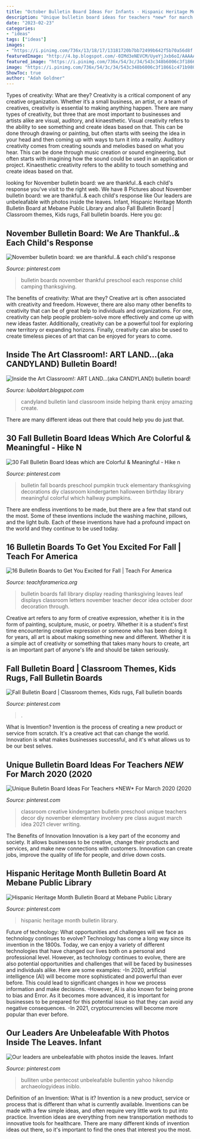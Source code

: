 ```yaml
---
title: "October Bulletin Board Ideas For Infants - Hispanic Heritage Month Bulletin Library"
description: "Unique bulletin board ideas for teachers *new* for march 2020 (2020"
date: "2023-02-23"
categories:
- "ideas"
tags: ["ideas"]
images:
- "https://i.pinimg.com/736x/13/18/17/13181720b7bb72499b642f5b70a56d8f.jpg"
featuredImage: "http://4.bp.blogspot.com/-0IMd3eNEVCM/UyeYjJxb6oI/AAAAAAAAAUQ/QiUXKn_IZ4c/s1600/IMG_20140309_180156_242.jpg"
featured_image: "https://i.pinimg.com/736x/54/3c/34/543c348b6006c3f18661c471b980f0c4.jpg"
image: "https://i.pinimg.com/736x/54/3c/34/543c348b6006c3f18661c471b980f0c4.jpg"
ShowToc: true
author: "Adah Goldner"
---
```



Types of creativity: What are they?
Creativity is a critical component of any creative organization. Whether it’s a small business, an artist, or a team of creatives, creativity is essential to making anything happen. There are many types of creativity, but three that are most important to businesses and artists alike are visual, auditory, and kinaesthetic. 
Visual creativity refers to the ability to see something and create ideas based on that. This can be done through drawing or painting, but often starts with seeing the idea in your head and then coming up with ways to turn it into a reality. Auditory creativity comes from creating sounds and melodies based on what you hear. This can be done through music creation or sound engineering, but often starts with imagining how the sound could be used in an application or project. Kinaesthetic creativity refers to the ability to touch something and create ideas based on that.

	

		
looking for November bulletin board: we are thankful..&amp; each child&#039;s response you've visit to the right web. We have 8 Pictures about November bulletin board: we are thankful..&amp; each child&#039;s response like Our leaders are unbeleafable with photos inside the leaves. Infant, Hispanic Heritage Month Bulletin Board at Mebane Public Library and also Fall Bulletin Board | Classroom themes, Kids rugs, Fall bulletin boards. Here you go:
		
    
## November Bulletin Board: We Are Thankful..&amp; Each Child&#039;s Response

<img loading=lazy src="https://i.pinimg.com/736x/ec/24/15/ec24157bae86d73386560525371dad9b--november-bulletin-boards-preschool-bulletin-boards.jpg" onerror="this.onerror=null;this.src='https://tse1.mm.bing.net/th?id=OIP.nYZcqxlxhSkL_RKkPOW2ygHaJ3&amp;pid=15.1';" alt="November bulletin board: we are thankful..&amp; each child&#039;s response">

_Source: pinterest.com_

>bulletin boards november thankful preschool each response child camping thanksgiving. 

	

The benefits of creativity: What are they?
Creative art is often associated with creativity and freedom. However, there are also many other benefits to creativity that can be of great help to individuals and organizations. For one, creativity can help people problem-solve more effectively and come up with new ideas faster. Additionally, creativity can be a powerful tool for exploring new territory or expanding horizons. Finally, creativity can also be used to create timeless pieces of art that can be enjoyed for years to come.

    
## Inside The Art Classroom!: ART LAND...(aka CANDYLAND) Bulletin Board!

<img loading=lazy src="http://4.bp.blogspot.com/-0IMd3eNEVCM/UyeYjJxb6oI/AAAAAAAAAUQ/QiUXKn_IZ4c/s1600/IMG_20140309_180156_242.jpg" onerror="this.onerror=null;this.src='https://tse2.mm.bing.net/th?id=OIP.s7O_MR2Rj2UUp9ao_fK5EAHaNK&amp;pid=15.1';" alt="Inside the Art Classroom!: ART LAND...(aka CANDYLAND) bulletin board!">

_Source: luboldart.blogspot.com_

>candyland bulletin land classroom inside helping thank enjoy amazing create. 

	

There are many different ideas out there that could help you do just that.

    
## 30 Fall Bulletin Board Ideas Which Are Colorful &amp; Meaningful - Hike N

<img loading=lazy src="https://i.pinimg.com/736x/ea/f1/8d/eaf18db6300ebaff8c8b5cdbbcf9264c.jpg" onerror="this.onerror=null;this.src='https://tse2.mm.bing.net/th?id=OIP.muQm6y4z_8zZ4eHtj09NHgHaJ4&amp;pid=15.1';" alt="30 Fall Bulletin Board Ideas which are Colorful &amp; Meaningful - Hike n">

_Source: pinterest.com_

>bulletin fall boards preschool pumpkin truck elementary thanksgiving decorations diy classroom kindergarten halloween birthday library meaningful colorful which hallway pumpkins. 

	

There are endless inventions to be made, but there are a few that stand out the most. Some of these inventions include the washing machine, pillows, and the light bulb. Each of these inventions have had a profound impact on the world and they continue to be used today.

    
## 16 Bulletin Boards To Get You Excited For Fall | Teach For America

<img loading=lazy src="https://www.teachforamerica.org/sites/default/files/wp_migrated_87ac6343d09fa630f71bd1088814cbac-e1442856074987.jpg" onerror="this.onerror=null;this.src='https://tse4.mm.bing.net/th?id=OIP.F_vyq3LmpYAFKVRyLsTozgHaFj&amp;pid=15.1';" alt="16 Bulletin Boards to Get You Excited for Fall | Teach For America">

_Source: teachforamerica.org_

>bulletin boards fall library display reading thanksgiving leaves leaf displays classroom letters november teacher decor idea october door decoration through. 

	

Creative art refers to any form of creative expression, whether it is in the form of painting, sculpture, music, or poetry. Whether it is a student's first time encountering creative expression or someone who has been doing it for years, all art is about making something new and different. Whether it is a simple act of creativity or something that takes many hours to create, art is an important part of anyone's life and should be taken seriously.

    
## Fall Bulletin Board | Classroom Themes, Kids Rugs, Fall Bulletin Boards

<img loading=lazy src="https://i.pinimg.com/736x/af/6f/19/af6f1983752ed4be3a0fc0ef222f1ec8.jpg" onerror="this.onerror=null;this.src='https://tse4.mm.bing.net/th?id=OIP.o1gTxeQBWR_qrISQzmIONgHaJ3&amp;pid=15.1';" alt="Fall Bulletin Board | Classroom themes, Kids rugs, Fall bulletin boards">

_Source: pinterest.com_

>. 

	

What is Invention?
Invention is the process of creating a new product or service from scratch. It's a creative act that can change the world. Innovation is what makes businesses successful, and it's what allows us to be our best selves.

    
## Unique Bulletin Board Ideas For Teachers *NEW* For March 2020 (2020

<img loading=lazy src="https://i.pinimg.com/736x/af/5d/f8/af5df8e59e2a455cd0f1caefb02e4a4f.jpg" onerror="this.onerror=null;this.src='https://tse1.mm.bing.net/th?id=OIP.vQjkzlaQVstrQL87GYp6SAHaLH&amp;pid=15.1';" alt="Unique Bulletin Board Ideas For Teachers *NEW* For March 2020 (2020">

_Source: pinterest.com_

>classroom creative kindergarten bulletin preschool unique teachers decor diy november elementary involvery pre class august march idea 2021 clever writing. 

	

The Benefits of Innovation
Innovation is a key part of the economy and society. It allows businesses to be creative, change their products and services, and make new connections with customers. Innovation can create jobs, improve the quality of life for people, and drive down costs.

    
## Hispanic Heritage Month Bulletin Board At Mebane Public Library

<img loading=lazy src="https://i.pinimg.com/736x/13/18/17/13181720b7bb72499b642f5b70a56d8f.jpg" onerror="this.onerror=null;this.src='https://tse4.mm.bing.net/th?id=OIP.QWODiETs7AFVAKeJ-f7k6wHaF1&amp;pid=15.1';" alt="Hispanic Heritage Month Bulletin Board at Mebane Public Library">

_Source: pinterest.com_

>hispanic heritage month bulletin library. 

	

Future of technology: What opportunities and challenges will we face as technology continues to evolve?
Technology has come a long way since its invention in the 1800s. Today, we can enjoy a variety of different technologies that have changed our lives both on a personal and professional level. However, as technology continues to evolve, there are also potential opportunities and challenges that will be faced by businesses and individuals alike. Here are some examples: 
-In 2020, artificial intelligence (AI) will become more sophisticated and powerful than ever before. This could lead to significant changes in how we process information and make decisions. 
-However, AI is also known for being prone to bias and Error. As it becomes more advanced, it is important for businesses to be prepared for this potential issue so that they can avoid any negative consequences. 
-In 2021, cryptocurrencies will become more popular than ever before.

    
## Our Leaders Are Unbeleafable With Photos Inside The Leaves. Infant

<img loading=lazy src="https://i.pinimg.com/736x/54/3c/34/543c348b6006c3f18661c471b980f0c4.jpg" onerror="this.onerror=null;this.src='https://tse1.mm.bing.net/th?id=OIP.9Zjj2VSdKgWPctSFgODJLgHaJ3&amp;pid=15.1';" alt="Our leaders are unbeleafable with photos inside the leaves. Infant">

_Source: pinterest.com_

>bulliten unbe pentecost unbeleafable bullentin yahoo hikendip archaeologyideas iniblo. 

	

Definition of an Invention: What is it?
Invention is a new product, service or process that is different than what is currently available. Inventions can be made with a few simple ideas, and often require very little work to put into practice. Invention ideas are everything from new transportation methods to innovative tools for healthcare. There are many different kinds of invention ideas out there, so it's important to find the ones that interest you the most.

